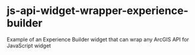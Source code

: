 # js-api-widget-wrapper-experience-builder
Example of an Experience Builder widget that can wrap any ArcGIS API for JavaScript widget
